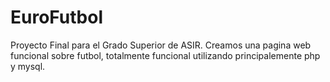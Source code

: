 # EuroFutbol
Proyecto Final para el Grado Superior de ASIR. Creamos una pagina web funcional sobre futbol, totalmente funcional utilizando principalemente php y mysql.
